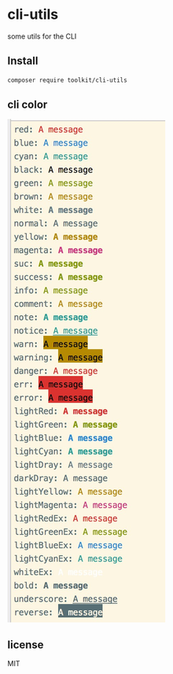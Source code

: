 # cli-utils

some utils for the CLI

## Install

```bash
composer require toolkit/cli-utils
```

## cli color

![colors](./example/all-color-style.jpg)

## license

MIT
